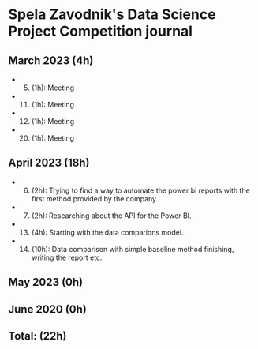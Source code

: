 # Spela Zavodnik's Data Science Project Competition journal


## March 2023 (4h)

* 5. (1h): Meeting
* 11. (1h): Meeting
* 12. (1h): Meeting
* 20. (1h): Meeting  


## April 2023 (18h)
* 6. (2h): Trying to find a way to automate the power bi reports with the first method provided by the company.
* 7. (2h): Researching about the API for the Power BI.
* 13. (4h): Starting with the data comparions model.
* 14. (10h): Data comparison with simple baseline method finishing, writing the report etc.


## May 2023 (0h)



## June 2020 (0h)



## Total: (22h)
